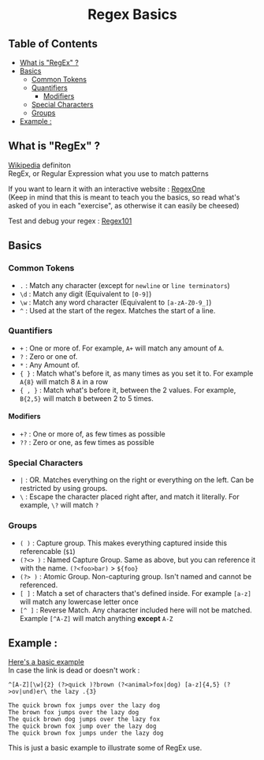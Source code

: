 <h1 style="text-align:center">Regex Basics</h1>  

## Table of Contents <!-- omit in toc -->
- [What is "RegEx" ?](#what-is-regex-)
- [Basics](#basics)
  - [Common Tokens](#common-tokens)
  - [Quantifiers](#quantifiers)
    - [Modifiers](#modifiers)
  - [Special Characters](#special-characters)
  - [Groups](#groups)
- [Example :](#example-)

## What is "RegEx" ?
[Wikipedia](https://en.wikipedia.org/wiki/Regular_expression) definiton  
RegEx, or Regular Expression what you use to match patterns

If you want to learn it with an interactive website : [RegexOne](https://www.regexone.com/)  
(Keep in mind that this is meant to teach you the basics, so read what's asked of you in each "exercise", as otherwise it can easily be cheesed)

Test and debug your regex : 
[Regex101](https://regex101.com/)

## Basics

### Common Tokens
- `.` : Match any character (except for `newline` or `line terminators`)
- `\d` : Match any digit (Equivalent to `[0-9]`)
- `\w` : Match any word character (Equivalent to `[a-zA-Z0-9_]`)
- `^` : Used at the start of the regex. Matches the start of a line.

### Quantifiers
- `+` : One or more of. For example, `A+` will match any amount of `A`.
- `?` : Zero or one of. 
- `*` : Any Amount of.
- `{ }` : Match what's before it, as many times as you set it to. For example `A{8}` will match 8 `A` in a row
- `{ , }` : Match what's before it, between the 2 values. For example, `B{2,5}` will match `B` between 2 to 5 times.

#### Modifiers
- `+?` : One or more of, as few times as possible
- `??` : Zero or one, as few times as possible
  
### Special Characters
- `|` : OR. Matches everything on the right or everything on the left. Can be restricted by using groups.
- `\` : Escape the character placed right after, and match it literally. For example, `\?` will match `?`

### Groups
- `( )` : Capture group. This makes everything captured inside this referencable (`$1`)
- `(?<> )` : Named Capture Group. Same as above, but you can reference it with the name. `(?<foo>bar)` > `${foo}`
- `(?> )` : Atomic Group. Non-capturing group. Isn't named and cannot be referenced. 
- `[ ]` : Match a set of characters that's defined inside. For example `[a-z]` will match any lowercase letter once
- `[^ ]` : Reverse Match. Any character included here will not be matched. Example `[^A-Z]` will match anything __except__ `A-Z`

## Example : 
[Here's a basic example](https://regex101.com/r/dbuFGN/1)  
In case the link is dead or doesn't work : 
```
^[A-Z][\w]{2} (?>quick )?brown (?<animal>fox|dog) [a-z]{4,5} (?>ov|und)er\ the lazy .{3}
```
```
The quick brown fox jumps over the lazy dog
The brown fox jumps over the lazy dog
The quick brown dog jumps over the lazy fox
The quick brown fox jump over the lazy dog
The quick brown fox jumps under the lazy dog
```
This is just a basic example to illustrate some of RegEx use.  